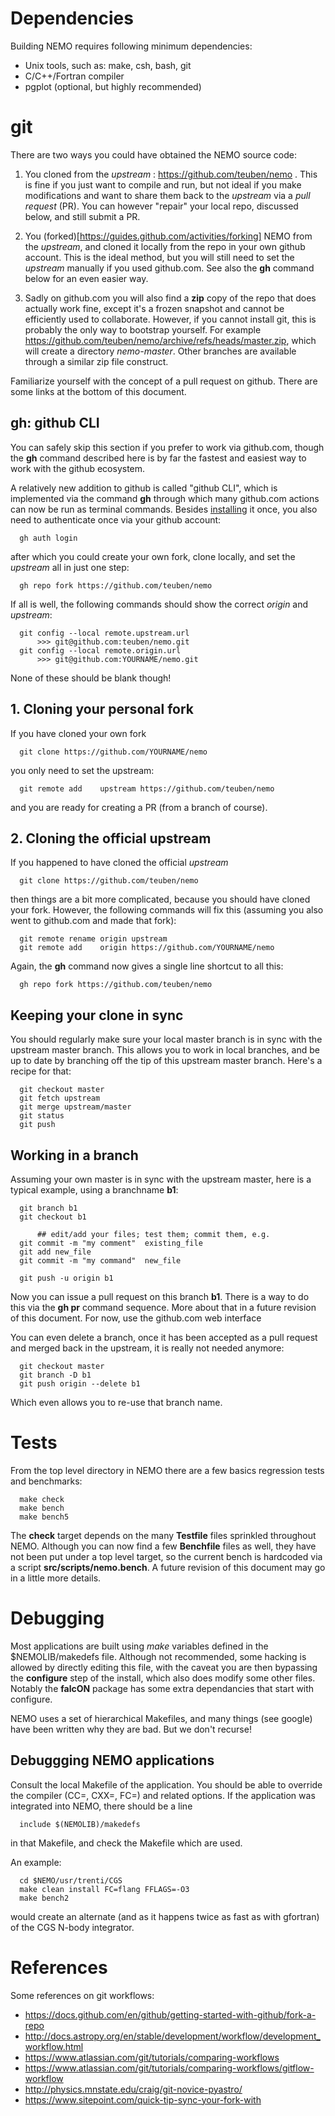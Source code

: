 # Dependencies

Building NEMO requires following minimum dependencies:

* Unix tools, such as: make, csh, bash, git
* C/C++/Fortran compiler
* pgplot (optional, but highly recommended)

# git

There are two ways you could have obtained the NEMO source code:

1. You cloned from the *upstream* : https://github.com/teuben/nemo . This is fine
if you just want to compile and run, but not ideal if you make modifications and
want to share them back to the *upstream* via a *pull request* (PR). You
can however "repair" your local repo, discussed below, and still submit a PR.

2. You (forked)[https://guides.github.com/activities/forking] NEMO
from the *upstream*, and cloned it locally from the repo in your own
github account. This is the ideal method, but you will still need to
set the *upstream* manually if you used github.com. See also the
**gh** command below for an even easier way.

3. Sadly on github.com you will also find a **zip** copy of the repo
that does actually work fine, except it's a frozen snapshot and cannot
be efficiently used to collaborate. However, if you cannot install git,
this is probably the only way to bootstrap yourself. For example
https://github.com/teuben/nemo/archive/refs/heads/master.zip, which
will create a directory *nemo-master*. Other branches are available
through a similar zip file construct.

Familiarize yourself with the concept of a pull request on github. There
are some links at the bottom of this document.


## gh:   github CLI

You can safely skip this section if you prefer to work via github.com, though the **gh** command
described here is by far the fastest and easiest way to work with the github ecosystem.

A relatively new addition to github is called "github CLI", which is implemented via the command
**gh** through which many github.com actions can now be run as terminal commands.
Besides [installing](https://cli.github.com/manual/installation)
it once, you also need to authenticate once via your github account:

      gh auth login

after which you could create your own fork, clone locally, and set the *upstream* all
in just one step:

      gh repo fork https://github.com/teuben/nemo

If all is well, the following commands should show the correct *origin* and *upstream*:

      git config --local remote.upstream.url
          >>> git@github.com:teuben/nemo.git
      git config --local remote.origin.url
          >>> git@github.com:YOURNAME/nemo.git

None of these should be blank though!

## 1. Cloning your personal fork

If you have cloned your own fork

      git clone https://github.com/YOURNAME/nemo

you only need to set the upstream:

      git remote add    upstream https://github.com/teuben/nemo

and you are ready for creating a PR (from a branch of course).

## 2. Cloning the official upstream

If you happened to have cloned the official *upstream*

      git clone https://github.com/teuben/nemo

then things are a bit more complicated, because you should have cloned your
fork. However, the following commands will fix this
(assuming you also went to github.com and made that fork):

      git remote rename origin upstream
      git remote add    origin https://github.com/YOURNAME/nemo

Again, the **gh** command now gives a single line shortcut to all this:

      gh repo fork https://github.com/teuben/nemo

## Keeping your clone in sync

You should regularly make sure your local master branch
is in sync with the upstream master branch. This allows you
to work in local branches, and be up to date by branching off the
tip of this upstream master branch. Here's a recipe for that:

      git checkout master
      git fetch upstream
      git merge upstream/master
      git status
      git push

## Working in a branch

Assuming your own master is in sync with the upstream master,
here is a typical example, using a branchname **b1**:

      git branch b1
      git checkout b1
      
          ## edit/add your files; test them; commit them, e.g.
	  git commit -m "my comment"  existing_file
	  git add new_file
	  git commit -m "my command"  new_file
          
      git push -u origin b1

Now you can issue a pull request on this branch **b1**.  There is a way to do this
via the **gh pr** command sequence. More about that in a future revision of this
document. For now, use the github.com web interface

You can even delete a branch, once it has been accepted as a pull request and merged
back in the upstream, it is really not needed anymore:

      git checkout master
      git branch -D b1
      git push origin --delete b1

Which even allows you to re-use that branch name.

# Tests

From the top level directory in NEMO there are a few basics regression tests and benchmarks:

      make check
      make bench
      make bench5

The **check** target depends on the many **Testfile** files sprinkled throughout NEMO.  Although
you can now find a few **Benchfile** files as well, they have not been put under a top level
target, so the current bench is hardcoded via a script **src/scripts/nemo.bench**. A future
revision of this document may go in a little more details.

# Debugging

Most applications are built using *make* variables defined in the $NEMOLIB/makedefs file.
Although not recommended, 
some hacking is allowed by directly editing this file, with the caveat you are then
bypassing the **configure** step of the install, which also does modify some other files.
Notably the **falcON** package has some extra dependancies that start with configure.

NEMO uses a set of hierarchical Makefiles, and many things (see google) have been written why they
are bad. But we don't recurse!

## Debuggging NEMO applications

Consult the local Makefile of the application. You should be able to override the compiler (CC=, CXX=, FC=)
and related options. If the application was integrated into NEMO, there should be a line

      include $(NEMOLIB)/makedefs

in that Makefile, and check the Makefile which are used.


An example:

      cd $NEMO/usr/trenti/CGS
      make clean install FC=flang FFLAGS=-O3
      make bench2

would create an alternate (and as it happens twice as fast as with gfortran) of the CGS N-body integrator.


# References

Some references on git workflows:

* https://docs.github.com/en/github/getting-started-with-github/fork-a-repo
* http://docs.astropy.org/en/stable/development/workflow/development_workflow.html
* https://www.atlassian.com/git/tutorials/comparing-workflows
* https://www.atlassian.com/git/tutorials/comparing-workflows/gitflow-workflow
* http://physics.mnstate.edu/craig/git-novice-pyastro/
* https://www.sitepoint.com/quick-tip-sync-your-fork-with
